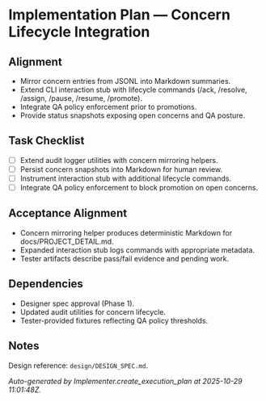 # Implementation Plan — Concern Lifecycle Integration

## Alignment
- Mirror concern entries from JSONL into Markdown summaries.
- Extend CLI interaction stub with lifecycle commands (/ack, /resolve, /assign, /pause, /resume, /promote).
- Integrate QA policy enforcement prior to promotions.
- Provide status snapshots exposing open concerns and QA posture.

## Task Checklist
- [ ] Extend audit logger utilities with concern mirroring helpers.
- [ ] Persist concern snapshots into Markdown for human review.
- [ ] Instrument interaction stub with additional lifecycle commands.
- [ ] Integrate QA policy enforcement to block promotion on open concerns.

## Acceptance Alignment
- Concern mirroring helper produces deterministic Markdown for docs/PROJECT_DETAIL.md.
- Expanded interaction stub logs commands with appropriate metadata.
- Tester artifacts describe pass/fail evidence and pending work.

## Dependencies
- Designer spec approval (Phase 1).
- Updated audit utilities for concern lifecycle.
- Tester-provided fixtures reflecting QA policy thresholds.

## Notes
Design reference: `design/DESIGN_SPEC.md`.

_Auto-generated by Implementer.create_execution_plan at 2025-10-29 11:01:48Z._
